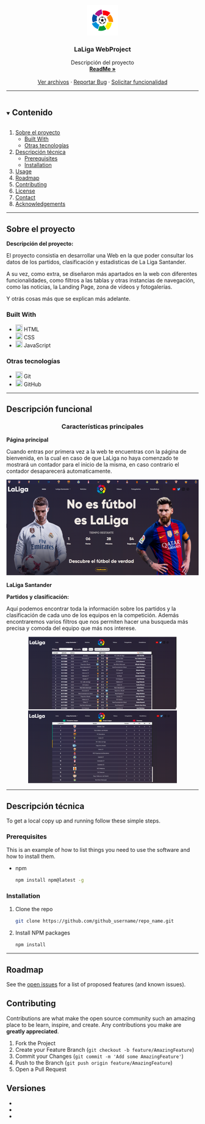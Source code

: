 <!-- LOGO -->
<p align="center">
  <a href="https://github.com/shady2310/LaLiga-WebProject">
    <img src="ReadMe\logo.png" alt="Logo" width="80" height="80">
  </a>

  <h3 align="center">LaLiga WebProject</h3>

  <p align="center">
    Descripción del proyecto
    <br />
    <a href="https://github.com/shady2310/LaLiga-WebProject/blob/master/README.md"><strong>ReadMe »</strong></a>
    <br />
    <br />
    <a href="https://github.com/shady2310/LaLiga-WebProject">Ver archivos</a>
    ·
    <a href="https://github.com/shady2310/LaLiga-WebProject/issues">Reportar Bug</a>
    ·
    <a href="https://github.com/shady2310/LaLiga-WebProject/issues">Solicitar funcionalidad</a>
  </p>
</p>

***

<!-- CONTENIDO -->
<details open="open">
  <summary><h2 style="display: inline-block">Contenido</h2></summary>
  <ol>
    <li>
      <a href="#sobre-el-proyecto">Sobre el proyecto</a>
      <ul>
        <li><a href="#built-with">Built With</a></li>
        <li><a href="#otras-tecnologías">Otras tecnologías</a></li>
      </ul>
    </li>
    <li>
      <a href="#descripción-técnica">Descripción técnica</a>
      <ul>
        <li><a href="#prerequisites">Prerequisites</a></li>
        <li><a href="#installation">Installation</a></li>
      </ul>
    </li>
    <li><a href="#usage">Usage</a></li>
    <li><a href="#roadmap">Roadmap</a></li>
    <li><a href="#contributing">Contributing</a></li>
    <li><a href="#license">License</a></li>
    <li><a href="#contact">Contact</a></li>
    <li><a href="#acknowledgements">Acknowledgements</a></li>
  </ol>
</details>


***
<!-- Sobre el proyecto -->
## Sobre el proyecto




**Descripción del proyecto:**

El proyecto consistia en desarrollar una Web en la que poder consultar los datos de los partidos, clasificación y estadisticas de La Liga Santander.

A su vez, como extra, se diseñaron más apartados en la web con diferentes funcionalidades, como filtros a las tablas y otras instancias de navegación, como las noticias, la Landing Page, zona de vídeos y fotogalerías.

Y otrás cosas más que se explican más adelante.


### Built With

* <img src="ReadMe\html.ico" width="18" height="18"> HTML
* <img src="ReadMe\html.ico" width="18" height="18"> CSS
* <img src="ReadMe\html.ico" width="18" height="18"> JavaScript

### Otras tecnologías
* <img src="ReadMe\html.ico" width="18" height="18"> Git
* <img src="ReadMe\html.ico" width="18" height="18"> GitHub

***
<!-- Descripción funcional -->
## Descripción funcional
<h3 align="center">
<strong>Características principales</strong>
</h3>

**Página principal**

Cuando entras por primera vez a la web te encuentras con la página de bienvenida, en la cual en caso de que LaLiga no haya comenzado te mostrará un contador para el inicio de la misma, en caso contrario el contador desaparecerá automaticamente.
<div align="center">
<img src="ReadMe\index.png" height="250">
</div>


**LaLiga Santander**

**Partidos y clasificación:**

Aquí podemos encontrar toda la información sobre los partidos y la clasificación de cada uno de los equipos en la competición. Además encontraremos varios filtros que nos permiten hacer una busqueda más precisa y comoda del equipo que más nos interese.
<div align="center">
<img src="ReadMe\partidos.png" height="190">
<img src="ReadMe\clasificacion.png" height="190">
</div>


***
<!-- Descripcion funcional -->
## Descripción técnica

To get a local copy up and running follow these simple steps.

### Prerequisites

This is an example of how to list things you need to use the software and how to install them.
* npm
  ```sh
  npm install npm@latest -g
  ```

### Installation

1. Clone the repo
   ```sh
   git clone https://github.com/github_username/repo_name.git
   ```
2. Install NPM packages
   ```sh
   npm install
   ```


***
<!-- ROADMAP -->
## Roadmap

See the [open issues](https://github.com/github_username/repo_name/issues) for a list of proposed features (and known issues).



<!-- CONTRIBUTING -->
## Contributing

Contributions are what make the open source community such an amazing place to be learn, inspire, and create. Any contributions you make are **greatly appreciated**.

1. Fork the Project
2. Create your Feature Branch (`git checkout -b feature/AmazingFeature`)
3. Commit your Changes (`git commit -m 'Add some AmazingFeature'`)
4. Push to the Branch (`git push origin feature/AmazingFeature`)
5. Open a Pull Request


<!-- Versiones -->
## Versiones

* []()
* []()
* []()